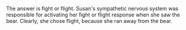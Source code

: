 The answer is fight or flight. Susan's sympathetic nervous system was
responsible for activating her fight or flight response when she saw the bear.
Clearly, she chose flight, because she ran away from the bear.
